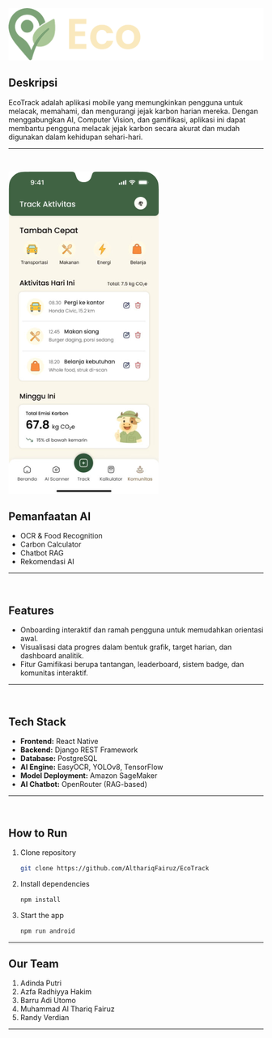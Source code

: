 ![EcoTrack](./assets/readme/EcoTrack.png)


## Deskripsi

EcoTrack adalah aplikasi mobile yang memungkinkan pengguna untuk melacak, memahami, dan mengurangi jejak karbon harian mereka. Dengan menggabungkan AI, Computer Vision, dan gamifikasi, aplikasi ini dapat membantu pengguna melacak jejak karbon secara akurat dan mudah digunakan dalam kehidupan sehari-hari.

---
<br/>

![UI](./assets/readme/Screen.png)

## Pemanfaatan AI

- OCR & Food Recognition
- Carbon Calculator
- Chatbot RAG
- Rekomendasi AI

---
<br/>

## Features

- Onboarding interaktif dan ramah pengguna untuk memudahkan orientasi awal.
- Visualisasi data progres dalam bentuk grafik, target harian, dan dashboard analitik.
- Fitur Gamifikasi berupa tantangan, leaderboard, sistem badge, dan komunitas interaktif.

---
<br/>

## Tech Stack

- **Frontend:** React Native
- **Backend:** Django REST Framework
- **Database:** PostgreSQL
- **AI Engine:** EasyOCR, YOLOv8, TensorFlow
- **Model Deployment:** Amazon SageMaker
- **AI Chatbot:** OpenRouter (RAG-based)

---
<br/>

## How to Run


1. Clone repository
   ```bash
   git clone https://github.com/AlthariqFairuz/EcoTrack
   ```


2. Install dependencies

   ```bash
   npm install
   ```

3. Start the app

   ```bash
   npm run android
   ```
---

## Our Team
1. Adinda Putri
2. Azfa Radhiyya Hakim
3. Barru Adi Utomo
4. Muhammad Al Thariq Fairuz
5. Randy Verdian
---